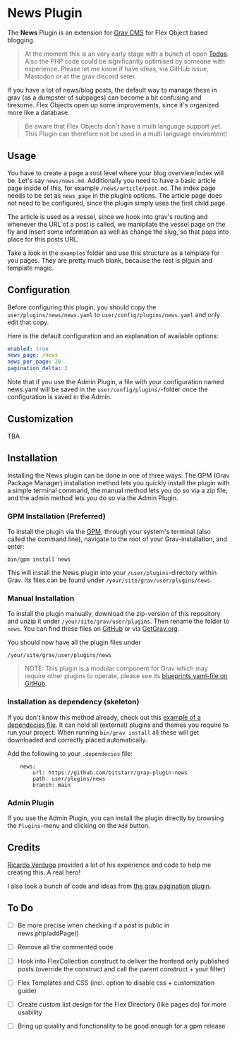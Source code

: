 # News Plugin

The **News** Plugin is an extension for [Grav CMS](https://github.com/getgrav/grav) for Flex Object based blogging.

> At the moment this is an very early stage with a bunch of open [Todos](#to-do). Also the PHP code could be significantly optimised by someone with experience. Please let me know if have ideas, via GitHub issue, Mastodon or at the grav discord serer.

If you have a lot of news/blog posts, the default way to manage these in grav (as a dumpster of subpages) can become a bit confusing and tiresome. Flex Objects open up some improvements, since it's organized more like a database.

> Be aware that Flex Objects don't have a multi language support yet. This Plugin can therefore not be used in a multi language enviroment!

## Usage

You have to create a page a root level where your blog overview/index will be. Let's say `news/news.md`. Additionally you need to have a basic article page inside of this, for example `/news/article/post.md`. The index page needs to be set as `news_page` in the plugins options. The article page does not need to be configured, since the plugin simply uses the first child page.

The article is used as a vessel, since we hook into grav's routing and whenever the URL of a post is called, we manipilate the vessel page on the fly and insert some information as well as change the slug, so that pops into place for this posts URL.

Take a look in the `examples` folder and use this structure as a template for you pages. They are pretty much blank, because the rest is plguin and template magic.

## Configuration

Before configuring this plugin, you should copy the `user/plugins/news/news.yaml` to `user/config/plugins/news.yaml` and only edit that copy.

Here is the default configuration and an explanation of available options:

```yaml
enabled: true
news_page: /news
news_per_page: 20
pagination_delta: 2
```

Note that if you use the Admin Plugin, a file with your configuration named news.yaml will be saved in the `user/config/plugins/`-folder once the configuration is saved in the Admin.

## Customization

TBA

## Installation

Installing the News plugin can be done in one of three ways: The GPM (Grav Package Manager) installation method lets you quickly install the plugin with a simple terminal command, the manual method lets you do so via a zip file, and the admin method lets you do so via the Admin Plugin.

### GPM Installation (Preferred)

To install the plugin via the [GPM](https://learn.getgrav.org/cli-console/grav-cli-gpm), through your system's terminal (also called the command line), navigate to the root of your Grav-installation, and enter:

    bin/gpm install news

This will install the News plugin into your `/user/plugins`-directory within Grav. Its files can be found under `/your/site/grav/user/plugins/news`.

### Manual Installation

To install the plugin manually, download the zip-version of this repository and unzip it under `/your/site/grav/user/plugins`. Then rename the folder to `news`. You can find these files on [GitHub](https://github.com/bitstarr/grav-plugin-news) or via [GetGrav.org](https://getgrav.org/downloads/plugins).

You should now have all the plugin files under

    /your/site/grav/user/plugins/news
	
> NOTE: This plugin is a modular component for Grav which may require other plugins to operate, please see its [blueprints.yaml-file on GitHub](https://github.com/bitstarr/grav-plugin-news/blob/main/blueprints.yaml).

### Installation as dependency (skeleton)

If you don't know this method already, check out this [example of a dependecies file](https://github.com/bitstarr/sebastianlaube/blob/main/user/.dependencies). It can hold all (external) plugins and themes you require to run your project. When running `bin/grav install` all these will get downloaded and correctly placed automatically.

Add the following to your `.dependecies` file:

```
    news:
        url: https://github.com/bitstarr/grap-plugin-news
        path: user/plugins/news
        branch: main
```

### Admin Plugin

If you use the Admin Plugin, you can install the plugin directly by browsing the `Plugins`-menu and clicking on the `Add` button.

## Credits

[Ricardo Verdugo](https://github.com/ricardo118) provided a lot of his experience and code to help me creating this. A real hero!

I also took a bunch of code and ideas from [the grav pagination plugin](https://github.com/getgrav/grav-plugin-pagination).

## To Do

- [ ] Be more precise when checking if a post is public in news.php/addPage()
- [ ] Remove all the commented code
- [ ] Hook into FlexCollection construct to deliver the frontend only published posts (override the construct and call the parent construct + your filter)
- [ ] Flex Templates and CSS (incl. option to disable css + customization guide)
- [ ] Create custom list design for the Flex Directory (like pages do) for more usability
- [ ] Bring up quiality and functionality to be good enough for a gpm release

